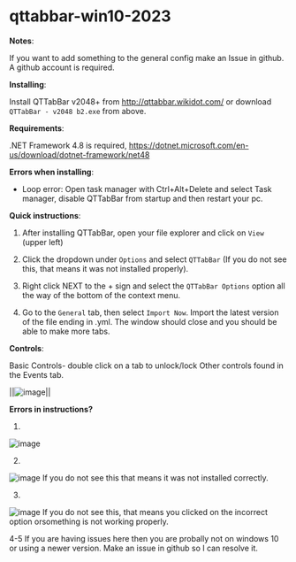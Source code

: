 # qttabbar-win10-2023
**Notes**: 

If you want to add something to the general config make an Issue in github. A github account is required.



**Installing**:

Install QTTabBar v2048+ from http://qttabbar.wikidot.com/ or download `QTTabBar - v2048 b2.exe` from above.



**Requirements**:

 .NET Framework 4.8 is required, https://dotnet.microsoft.com/en-us/download/dotnet-framework/net48



**Errors when installing**:

- Loop error: Open task manager with Ctrl+Alt+Delete and select Task manager, 
disable QTTabBar from startup and then restart your pc.



**Quick instructions**: 

1. After installing QTTabBar, open your file explorer and click on `View` (upper left)

2. Click the dropdown under `Options` and select `QTTabBar` (If you do not see this,
that means it was not installed properly).

3. Right click NEXT to the + sign and select the `QTTabBar Options` option
all the way of the bottom of the context menu.

4. Go to the `General` tab, then select `Import Now`. Import the latest version 
of the file ending in .yml. The window should close and you should be able to make more tabs.


**Controls**:

Basic Controls-
double click on a tab to unlock/lock
Other controls found in the Events tab.

||![image](https://github.com/Texbio/qttabbar-win10-2023/assets/36513888/57276c96-719b-4465-ada7-57f72a694eab)||



**Errors in instructions?**

1. 
![image](https://github.com/Texbio/qttabbar-win10-2023/assets/36513888/f7ff926d-d508-41d2-9e31-1c0aeb77f21b)


2.
![image](https://github.com/Texbio/qttabbar-win10-2023/assets/36513888/c53bdf97-c0c5-48cb-a738-f7a878989d84)
If you do not see this that means it was not installed correctly.


3. 
![image](https://github.com/Texbio/qttabbar-win10-2023/assets/36513888/fe0ddfed-6856-44c0-987c-619ac372f609)
If you do not see this, that means you clicked on the incorrect option orsomething is not working properly.

4-5 
If you are having issues here then you are probally not on windows 10 or using a newer version. 
Make an issue in github so I can resolve it.

